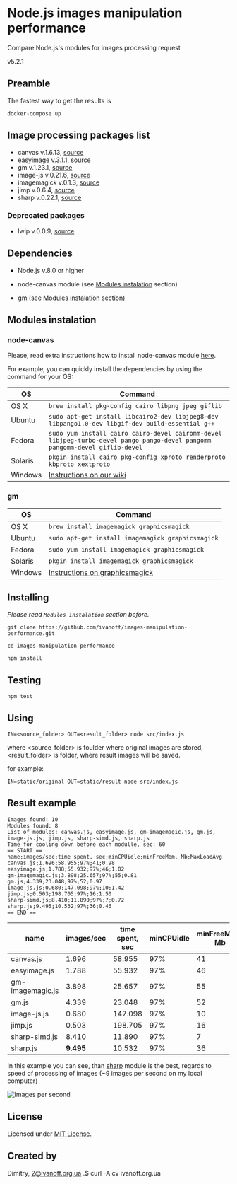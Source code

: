 # Node.js images manipulation performance

Compare Node.js's modules for images processing request 

v5.2.1

## Preamble

The fastest way to get the results is

`docker-compose up`


## Image processing packages list

- canvas v.1.6.13, [source](https://www.npmjs.com/package/canvas)
- easyimage v.3.1.1, [source](https://www.npmjs.com/package/easyimage)
- gm v.1.23.1, [source](https://www.npmjs.com/package/gm)
- image-js v.0.21.6, [source](https://www.npmjs.com/package/image-js)
- imagemagick v.0.1.3, [source](https://www.npmjs.com/package/imagemagick)
- jimp v.0.6.4, [source](https://www.npmjs.com/package/jimp)
- sharp v.0.22.1, [source](https://www.npmjs.com/package/sharp)

### Deprecated packages

- lwip v.0.0.9, [source](https://www.npmjs.com/package/lwip)


## Dependencies

- Node.js v.8.0 or higher

- node-canvas module (see [Modules instalation](#modules_instalation) section)

- gm (see [Modules instalation](#modules_instalation) section)


## Modules instalation

### node-canvas

Please, read extra instructions how to install node-canvas module [here](https://github.com/Automattic/node-canvas).

For example, you can quickly install the dependencies by using the command for your OS:

OS | Command
----- | -----
OS X | `brew install pkg-config cairo libpng jpeg giflib`
Ubuntu | `sudo apt-get install libcairo2-dev libjpeg8-dev libpango1.0-dev libgif-dev build-essential g++`
Fedora | `sudo yum install cairo cairo-devel cairomm-devel libjpeg-turbo-devel pango pango-devel pangomm pangomm-devel giflib-devel`
Solaris | `pkgin install cairo pkg-config xproto renderproto kbproto xextproto`
Windows | [Instructions on our wiki](https://github.com/Automattic/node-canvas/wiki/Installation---Windows)

### gm

OS | Command
----- | -----
OS X | `brew install imagemagick graphicsmagick`
Ubuntu | `sudo apt-get install imagemagick graphicsmagick`
Fedora | `sudo yum install imagemagick graphicsmagick`
Solaris | `pkgin install imagemagick graphicsmagick`
Windows | [Instructions on graphicsmagick](http://www.graphicsmagick.org/INSTALL-windows.html)


## Installing

*Please read `Modules instalation` section before.*

`git clone https://github.com/ivanoff/images-manipulation-performance.git`

`cd images-manipulation-performance`

`npm install`


## Testing

`npm test`


## Using

`IN=<source_folder> OUT=<result_folder> node src/index.js`

where <source_folder> is foulder where original images are stored, <result_folder> is folder, where result images will be saved.

for example:

`IN=static/original OUT=static/result node src/index.js`


## Result example

```
Images found: 10
Modules found: 8
List of modules: canvas.js, easyimage.js, gm-imagemagic.js, gm.js, image-js.js, jimp.js, sharp-simd.js, sharp.js
Time for cooling down before each modulle, sec: 60
== START ==
name;images/sec;time spent, sec;minCPUidle;minFreeMem, Mb;MaxLoadAvg
canvas.js;1.696;58.955;97%;41;0.98
easyimage.js;1.788;55.932;97%;46;1.02
gm-imagemagic.js;3.898;25.657;97%;55;0.81
gm.js;4.339;23.048;97%;52;0.97
image-js.js;0.680;147.098;97%;10;1.42
jimp.js;0.503;198.705;97%;16;1.50
sharp-simd.js;8.410;11.890;97%;7;0.72
sharp.js;9.495;10.532;97%;36;0.46
== END ==
```

name            |images/sec|time spent, sec|minCPUidle|minFreeMem, Mb|MaxLoadAvg
----------------|----------|---------------|----------|--------------|----------
canvas.js       |1.696    |58.955  |97%|41 |0.98
easyimage.js    |1.788    |55.932  |97%|46 |1.02
gm-imagemagic.js|3.898    |25.657  |97%|55 |0.81
gm.js           |4.339    |23.048  |97%|52 |0.97
image-js.js     |0.680    |147.098 |97%|10 |1.42
jimp.js         |0.503    |198.705 |97%|16 |1.50
sharp-simd.js   |8.410    |11.890  |97%|7  |0.72
sharp.js        |**9.495**|10.532|  97%|36 |**0.46**


In this example you can see, than [sharp](http://sharp.dimens.io/en/stable/) module is the best, regards to speed of processing of images (~9 images per second on my local computer)

![Images per second](https://raw.githubusercontent.com/ivanoff/images-manipulation-performance/master/static/modules_images.png)


## License

Licensed under [MIT License](LICENSE).


## Created by

Dimitry, 2@ivanoff.org.ua .$ curl -A cv ivanoff.org.ua
